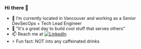 ### Hi there 👋

- 🦠 I’m currently located in Vancouver and working as a Senior DevSecOps + Tech Lead Engineer
- 💬 "It's a great day to build cool stuff that serves others"
- 📫 Reach me at <a href="https://www.linkedin.com/in/jaideep2/"><img src="https://img.shields.io/badge/LinkedIn--_.svg?style=social&logo=linkedin" alt="LinkedIn"></a> 
- ⚡ Fun fact: NOT into any caffeinated drinks
